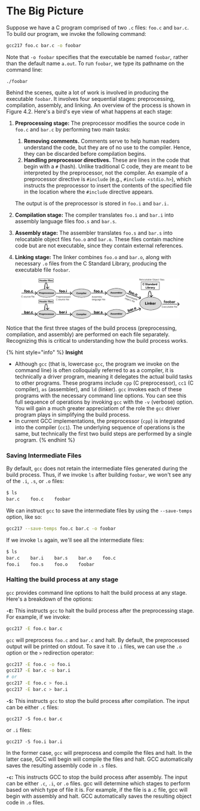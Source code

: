 # The Big Picture

Suppose we have a C program comprised of two `.c` files: `foo.c` and `bar.c`. To build our program, we invoke the following command:&#x20;

```bash
gcc217 foo.c bar.c -o foobar
```

Note that `-o foobar` specifies that the executable be named `foobar`_,_ rather than the default name `a.out`. To run `foobar`, we type its pathname on the command line:

```
./foobar
```

Behind the scenes, quite a lot of work is involved in producing the executable `foobar`. It involves four sequential stages: preprocessing, compilation, assembly, and linking. An overview of the process is shown in Figure 4.2. Here's a bird's eye view of what happens at each stage:

1.  **Preprocessing stage:** The preprocessor modifies the source code in `foo.c` and `bar.c` by performing two main tasks:

    1. **Removing comments.** Comments serve to help human readers understand the code, but they are of no use to the compiler. Hence, they can be discarded before compilation begins.&#x20;
    2. **Handling preprocessor directives.** These are lines in the code that begin with a `#` (hash). Unlike traditional C code, they are meant to be interpreted by the preprocessor, not the compiler. An example of a preprocessor directive is `#include` (e.g., `#include <stdio.h>`), which instructs the preprocessor to insert the contents of the specified file in the location where the `#include` directive appears.&#x20;

    The output is of the preprocessor is stored in `foo.i` and `bar.i.`&#x20;
2. **Compilation stage:** The compiler translates `foo.i` and `bar.i` into assembly language files foo`.s` and `bar.s`.&#x20;
3. **Assembly stage:** The assembler translates `foo.s` and `bar.s` into relocatable object files `foo.o` and `bar.o`. These files contain machine code but are not executable, since they contain external references.&#x20;
4. **Linking stage:** The linker combines `foo.o` and `bar.o`, along with necessary `.o` files from the C Standard Library, producing the executable file `foobar`.

<figure><img src="../../.gitbook/assets/Group 70 (2).png" alt=""><figcaption></figcaption></figure>

Notice that the first three stages of the build process (preprocessing, compilation, and assembly) are performed on each file separately. Recognizing this is critical to understanding how the build process works.

{% hint style="info" %}
**Insight**

* Although `gcc` (that is, lowercase `gcc`, the program we invoke on the command line)  is often colloquially referred to as a compiler, it is technically a driver program, meaning it delegates the actual build tasks to other programs. These programs include `cpp` (C preprocessor), `cc1` (C compiler), `as` (assembler), and `ld` (linker). `gcc` invokes each of these programs with the necessary command line options. You can see this full sequence of operations by invoking `gcc` with the `-v` (verbose) option. You will gain a much greater appreciatiom of the role the `gcc` driver program plays in simplifying the build process.
* In current GCC implementations, the preprocessor (`cpp`) is integrated into the compiler (`cc1`). The underlying sequence of operations is the same, but technically the first two build steps are performed by a single program.&#x20;
{% endhint %}

### Saving Intermediate Files

By default, `gcc` does not retain the intermediate files generated during the build process. Thus, if we invoke `ls` after building `foobar`, we won't see any of the `.i`, `.s`, or `.o` files:&#x20;

```bash
$ ls
bar.c    foo.c    foobar
```

We can instruct `gcc` to save the intermediate files by using the `--save-temps` option, like so:

```bash
gcc217 --save-temps foo.c bar.c -o foobar
```

If we invoke `ls` again, we'll see all the intermediate files:&#x20;

```bash
$ ls
bar.c    bar.i    bar.s    bar.o    foo.c    
foo.i    foo.s    foo.o    foobar   
```

### Halting the build process at any stage

`gcc` provides command line options to halt the build process at any stage. Here's a breakdown of the options:

**`-E`:**  This instructs `gcc` to halt the build process after the preprocessing stage. For example, if we invoke:

```bash
gcc217 -E foo.c bar.c
```

`gcc` will preprocess `foo.c` and `bar.c` and halt. By default, the preprocessed output will be printed on stdout. To save it to `.i` files, we can use the `.o` option or the `>` redirection operator:&#x20;

```bash
gcc217 -E foo.c -o foo.i
gcc217 -E bar.c -o bar.i
# or
gcc217 -E foo.c > foo.i
gcc217 -E bar.c > bar.i
```

**`-S`:** This instructs `gcc` to stop the build process after compilation. The input can be either `.c` files:&#x20;

```
gcc217 -S foo.c bar.c 
```

or `.i` files:

```
gcc217 -S foo.i bar.i
```

In the former case, `gcc` will preprocess and compile the files and halt. In the latter case, GCC will begin will compile the files and halt. GCC automatically saves the resulting assembly code in `.s` files.

**`-c`:** This instructs GCC to stop the build process after assembly. The input can be either `.c`, `.i`, or `.o` files. gcc will determine which stages to perform based on which type of file it is. For example, if the file is a .c file, gcc will begin with assembly and halt. GCC automatically saves the resulting object code in `.o` files.&#x20;
